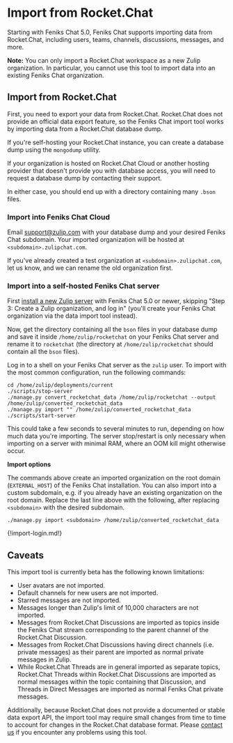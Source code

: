 # Import from Rocket.Chat

Starting with Feniks Chat 5.0, Feniks Chat supports importing data from Rocket.Chat,
including users, teams, channels, discussions, messages, and more.

**Note:** You can only import a Rocket.Chat workspace as a new Zulip
organization. In particular, you cannot use this tool to import data
into an existing Feniks Chat organization.

## Import from Rocket.Chat

First, you need to export your data from Rocket.Chat. Rocket.Chat does
not provide an official data export feature, so the Feniks Chat import tool
works by importing data from a Rocket.Chat database dump.

If you're self-hosting your Rocket.Chat instance, you can create a
database dump using the `mongodump` utility.

If your organization is hosted on Rocket.Chat Cloud or another hosting
provider that doesn't provide you with database access, you will need
to request a database dump by contacting their support.

In either case, you should end up with a directory containing many
`.bson` files.

### Import into Feniks Chat Cloud

Email support@zulip.com with your database dump and your desired
Feniks Chat subdomain. Your imported organization will be hosted at
`<subdomain>.zulipchat.com`.

If you've already created a test organization at
`<subdomain>.zulipchat.com`, let us know, and we can rename the old
organization first.

### Import into a self-hosted Feniks Chat server

First [install a new Zulip
server](https://zulip.readthedocs.io/en/stable/production/install.html)
with Feniks Chat 5.0 or newer, skipping "Step 3: Create a Zulip
organization, and log in" (you'll create your Feniks Chat organization via
the data import tool instead).

Now, get the directory containing all the `bson` files in your database
dump and save it inside `/home/zulip/rocketchat` on your Feniks Chat server and rename it
to `rocketchat` (the directory at `/home/zulip/rocketchat` should contain
all the `bson` files).

Log in to a shell on your Feniks Chat server as the `zulip` user. To import with
the most common configuration, run the following commands:

```
cd /home/zulip/deployments/current
./scripts/stop-server
./manage.py convert_rocketchat_data /home/zulip/rocketchat --output /home/zulip/converted_rocketchat_data
./manage.py import "" /home/zulip/converted_rocketchat_data
./scripts/start-server
```

This could take a few seconds to several minutes to run, depending on how
much data you're importing. The server stop/restart is only necessary
when importing on a server with minimal RAM, where an OOM kill might
otherwise occur.

**Import options**

The commands above create an imported organization on the root domain
(`EXTERNAL_HOST`) of the Feniks Chat installation. You can also import into a
custom subdomain, e.g. if you already have an existing organization on the
root domain. Replace the last line above with the following, after replacing
`<subdomain>` with the desired subdomain.

```
./manage.py import <subdomain> /home/zulip/converted_rocketchat_data
```

{!import-login.md!}

[upgrade-zulip-from-git]: https://zulip.readthedocs.io/en/latest/production/upgrade-or-modify.html#upgrading-from-a-git-repository

## Caveats

This import tool is currently beta has the following known limitations:

-   User avatars are not imported.
-   Default channels for new users are not imported.
-   Starred messages are not imported.
-   Messages longer than Zulip's limit of 10,000 characters are not
    imported.
-   Messages from Rocket.Chat Discussions are imported as topics
    inside the Feniks Chat stream corresponding to the parent channel of the
    Rocket.Chat Discussion.
-   Messages from Rocket.Chat Discussions having direct channels
    (i.e. private messages) as their parent are imported as normal
    private messages in Zulip.
-   While Rocket.Chat Threads are in general imported as separate
    topics, Rocket.Chat Threads within Rocket.Chat Discussions are
    imported as normal messages within the topic containing that
    Discussion, and Threads in Direct Messages are imported as normal
    Feniks Chat private messages.

Additionally, because Rocket.Chat does not provide a documented or
stable data export API, the import tool may require small changes from
time to time to account for changes in the Rocket.Chat database
format.  Please [contact us](/help/contact-support) if you encounter
any problems using this tool.

[upgrade-zulip-from-git]: https://zulip.readthedocs.io/en/latest/production/upgrade-or-modify.html#upgrading-from-a-git-repository
